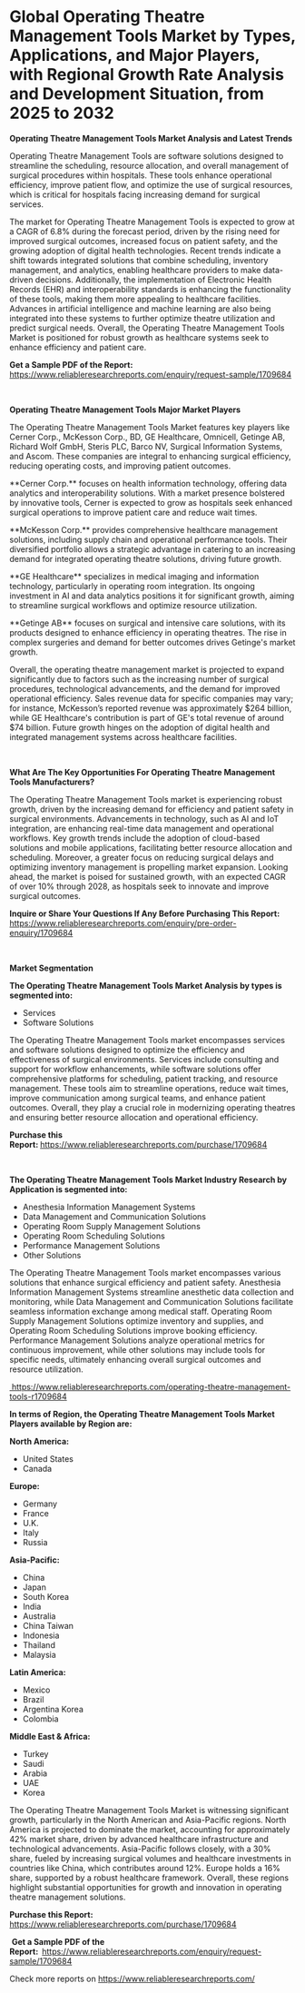 <p><h1>Global Operating Theatre Management Tools Market by Types, Applications, and Major Players, with Regional Growth Rate Analysis and Development Situation, from 2025 to 2032</h1></p><p><strong>Operating Theatre Management Tools Market Analysis and Latest Trends</strong></p>
<p><p>Operating Theatre Management Tools are software solutions designed to streamline the scheduling, resource allocation, and overall management of surgical procedures within hospitals. These tools enhance operational efficiency, improve patient flow, and optimize the use of surgical resources, which is critical for hospitals facing increasing demand for surgical services.</p><p>The market for Operating Theatre Management Tools is expected to grow at a CAGR of 6.8% during the forecast period, driven by the rising need for improved surgical outcomes, increased focus on patient safety, and the growing adoption of digital health technologies. Recent trends indicate a shift towards integrated solutions that combine scheduling, inventory management, and analytics, enabling healthcare providers to make data-driven decisions. Additionally, the implementation of Electronic Health Records (EHR) and interoperability standards is enhancing the functionality of these tools, making them more appealing to healthcare facilities. Advances in artificial intelligence and machine learning are also being integrated into these systems to further optimize theatre utilization and predict surgical needs. Overall, the Operating Theatre Management Tools Market is positioned for robust growth as healthcare systems seek to enhance efficiency and patient care.</p></p>
<p><strong>Get a Sample PDF of the Report:&nbsp;</strong> <a href="https://www.reliableresearchreports.com/enquiry/request-sample/1709684?utm_campaign=2734&utm_medium=2&utm_source=Github&utm_content=ia&utm_term=27032025&utm_id=operating-theatre-management-tools">https://www.reliableresearchreports.com/enquiry/request-sample/1709684</a></p>
<p>&nbsp;</p>
<p><strong>Operating Theatre Management Tools Major Market Players</strong></p>
<p><p>The Operating Theatre Management Tools Market features key players like Cerner Corp., McKesson Corp., BD, GE Healthcare, Omnicell, Getinge AB, Richard Wolf GmbH, Steris PLC, Barco NV, Surgical Information Systems, and Ascom. These companies are integral to enhancing surgical efficiency, reducing operating costs, and improving patient outcomes.</p><p>**Cerner Corp.** focuses on health information technology, offering data analytics and interoperability solutions. With a market presence bolstered by innovative tools, Cerner is expected to grow as hospitals seek enhanced surgical operations to improve patient care and reduce wait times.</p><p>**McKesson Corp.** provides comprehensive healthcare management solutions, including supply chain and operational performance tools. Their diversified portfolio allows a strategic advantage in catering to an increasing demand for integrated operating theatre solutions, driving future growth.</p><p>**GE Healthcare** specializes in medical imaging and information technology, particularly in operating room integration. Its ongoing investment in AI and data analytics positions it for significant growth, aiming to streamline surgical workflows and optimize resource utilization.</p><p>**Getinge AB** focuses on surgical and intensive care solutions, with its products designed to enhance efficiency in operating theatres. The rise in complex surgeries and demand for better outcomes drives Getinge's market growth.</p><p>Overall, the operating theatre management market is projected to expand significantly due to factors such as the increasing number of surgical procedures, technological advancements, and the demand for improved operational efficiency. Sales revenue data for specific companies may vary; for instance, McKesson’s reported revenue was approximately $264 billion, while GE Healthcare's contribution is part of GE's total revenue of around $74 billion. Future growth hinges on the adoption of digital health and integrated management systems across healthcare facilities.</p></p>
<p>&nbsp;</p>
<p><strong>What Are The Key Opportunities For Operating Theatre Management Tools Manufacturers?</strong></p>
<p><p>The Operating Theatre Management Tools market is experiencing robust growth, driven by the increasing demand for efficiency and patient safety in surgical environments. Advancements in technology, such as AI and IoT integration, are enhancing real-time data management and operational workflows. Key growth trends include the adoption of cloud-based solutions and mobile applications, facilitating better resource allocation and scheduling. Moreover, a greater focus on reducing surgical delays and optimizing inventory management is propelling market expansion. Looking ahead, the market is poised for sustained growth, with an expected CAGR of over 10% through 2028, as hospitals seek to innovate and improve surgical outcomes.</p></p>
<p><strong>Inquire or Share Your Questions If Any Before Purchasing This Report:</strong> <a href="https://www.reliableresearchreports.com/enquiry/pre-order-enquiry/1709684?utm_campaign=2734&utm_medium=2&utm_source=Github&utm_content=ia&utm_term=27032025&utm_id=operating-theatre-management-tools">https://www.reliableresearchreports.com/enquiry/pre-order-enquiry/1709684</a></p>
<p>&nbsp;</p>
<p><strong>Market Segmentation</strong></p>
<p><strong>The Operating Theatre Management Tools Market Analysis by types is segmented into:</strong></p>
<p><ul><li>Services</li><li>Software Solutions</li></ul></p>
<p><p>The Operating Theatre Management Tools market encompasses services and software solutions designed to optimize the efficiency and effectiveness of surgical environments. Services include consulting and support for workflow enhancements, while software solutions offer comprehensive platforms for scheduling, patient tracking, and resource management. These tools aim to streamline operations, reduce wait times, improve communication among surgical teams, and enhance patient outcomes. Overall, they play a crucial role in modernizing operating theatres and ensuring better resource allocation and operational efficiency.</p></p>
<p><strong>Purchase this Report:&nbsp;</strong><a href="https://www.reliableresearchreports.com/purchase/1709684?utm_campaign=2734&utm_medium=2&utm_source=Github&utm_content=ia&utm_term=27032025&utm_id=operating-theatre-management-tools">https://www.reliableresearchreports.com/purchase/1709684</a></p>
<p>&nbsp;</p>
<p><strong>The Operating Theatre Management Tools Market Industry Research by Application is segmented into:</strong></p>
<p><ul><li>Anesthesia Information Management Systems</li><li>Data Management and Communication Solutions</li><li>Operating Room Supply Management Solutions</li><li>Operating Room Scheduling Solutions</li><li>Performance Management Solutions</li><li>Other Solutions</li></ul></p>
<p><p>The Operating Theatre Management Tools market encompasses various solutions that enhance surgical efficiency and patient safety. Anesthesia Information Management Systems streamline anesthetic data collection and monitoring, while Data Management and Communication Solutions facilitate seamless information exchange among medical staff. Operating Room Supply Management Solutions optimize inventory and supplies, and Operating Room Scheduling Solutions improve booking efficiency. Performance Management Solutions analyze operational metrics for continuous improvement, while other solutions may include tools for specific needs, ultimately enhancing overall surgical outcomes and resource utilization.</p></p>
<p><a href="https://www.reliableresearchreports.com/operating-theatre-management-tools-r1709684?utm_campaign=2734&utm_medium=2&utm_source=Github&utm_content=ia&utm_term=27032025&utm_id=operating-theatre-management-tools">&nbsp;https://www.reliableresearchreports.com/operating-theatre-management-tools-r1709684</a></p>
<p><strong>In terms of Region, the Operating Theatre Management Tools Market Players available by Region are:</strong></p>
<p>
    <p> <strong> North America: </strong>
        <ul>
            <li>United States</li>
            <li>Canada</li>
        </ul>
        </p> 
    <p> <strong> Europe: </strong>
        <ul>
            <li>Germany</li>
            <li>France</li>
            <li>U.K.</li>
            <li>Italy</li>
            <li>Russia</li>
        </ul>
        </p> 
    <p> <strong> Asia-Pacific: </strong>
        <ul>
            <li>China</li>
            <li>Japan</li>
            <li>South Korea</li>
            <li>India</li>
            <li>Australia</li>
            <li>China Taiwan</li>
            <li>Indonesia</li>
            <li>Thailand</li>
            <li>Malaysia</li>
        </ul>
        </p> 
    <p> <strong> Latin America: </strong>
        <ul>
            <li>Mexico</li>
            <li>Brazil</li>
            <li>Argentina Korea</li>
            <li>Colombia</li>
        </ul>
        </p> 
    <p> <strong> Middle East & Africa: </strong>
        <ul>
            <li>Turkey</li>
            <li>Saudi</li>
            <li>Arabia</li>
            <li>UAE</li>
            <li>Korea</li>
        </ul>
    </p>
    </p>
<p><p>The Operating Theatre Management Tools Market is witnessing significant growth, particularly in the North American and Asia-Pacific regions. North America is projected to dominate the market, accounting for approximately 42% market share, driven by advanced healthcare infrastructure and technological advancements. Asia-Pacific follows closely, with a 30% share, fueled by increasing surgical volumes and healthcare investments in countries like China, which contributes around 12%. Europe holds a 16% share, supported by a robust healthcare framework. Overall, these regions highlight substantial opportunities for growth and innovation in operating theatre management solutions.</p></p>
<p><strong>Purchase this Report: </strong><a href="https://www.reliableresearchreports.com/purchase/1709684?utm_campaign=2734&utm_medium=2&utm_source=Github&utm_content=ia&utm_term=27032025&utm_id=operating-theatre-management-tools">https://www.reliableresearchreports.com/purchase/1709684</a></p>
<p>&nbsp;<strong>Get a Sample PDF of the Report:&nbsp;&nbsp;</strong><a href="https://www.reliableresearchreports.com/enquiry/request-sample/1709684?utm_campaign=2734&utm_medium=2&utm_source=Github&utm_content=ia&utm_term=27032025&utm_id=operating-theatre-management-tools">https://www.reliableresearchreports.com/enquiry/request-sample/1709684</a></p>
<p><strong></strong></p>
<p>Check more reports on <a href="https://www.reliableresearchreports.com/?utm_campaign=2734&utm_medium=2&utm_source=Github&utm_content=ia&utm_term=27032025&utm_id=operating-theatre-management-tools">https://www.reliableresearchreports.com/</a></p>